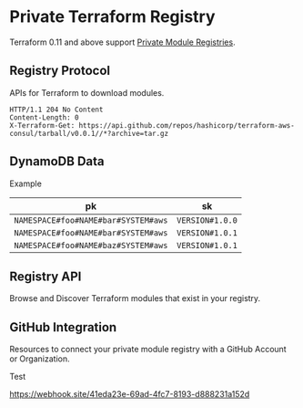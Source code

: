 # Private Terraform Registry

Terraform 0.11 and above support [Private Module Registries][module-registry-protocol].

## Registry Protocol

APIs for Terraform to download modules.

```http
HTTP/1.1 204 No Content
Content-Length: 0
X-Terraform-Get: https://api.github.com/repos/hashicorp/terraform-aws-consul/tarball/v0.0.1//*?archive=tar.gz

```

## DynamoDB Data

Example

| pk                                  | sk              |
| ----------------------------------- | --------------- |
| `NAMESPACE#foo#NAME#bar#SYSTEM#aws` | `VERSION#1.0.0` |
| `NAMESPACE#foo#NAME#bar#SYSTEM#aws` | `VERSION#1.0.1` |
| `NAMESPACE#foo#NAME#baz#SYSTEM#aws` | `VERSION#1.0.1` |

## Registry API

Browse and Discover Terraform modules that exist in your registry.

## GitHub Integration

Resources to connect your private module registry with a GitHub Account or Organization.

Test

https://webhook.site/41eda23e-69ad-4fc7-8193-d888231a152d

[module-registry-protocol]: https://www.terraform.io/internals/module-registry-protocol
[registry-api]: https://www.terraform.io/registry/api-docs
